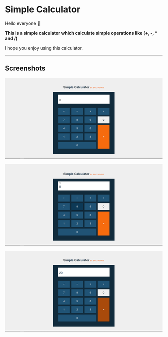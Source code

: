 # Simple Calculator  
  
Hello everyone :wave:

**This is a simple calculator which calculate simple operations like (+, -, * and /)**  

I hope you enjoy using this calculator.

---

## Screenshots

![!calculator](/screenshots/1.png)  
  
![!calculator](/screenshots/2.png)  
  
![!calculator](/screenshots/3.png)  